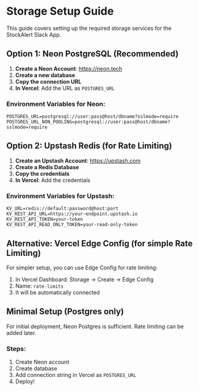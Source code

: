# Storage Setup Guide

This guide covers setting up the required storage services for the StockAlert Slack App.

## Option 1: Neon PostgreSQL (Recommended)

1. **Create a Neon Account**: https://neon.tech
2. **Create a new database**
3. **Copy the connection URL**
4. **In Vercel**: Add the URL as `POSTGRES_URL`

### Environment Variables for Neon:

```
POSTGRES_URL=postgresql://user:pass@host/dbname?sslmode=require
POSTGRES_URL_NON_POOLING=postgresql://user:pass@host/dbname?sslmode=require
```

## Option 2: Upstash Redis (for Rate Limiting)

1. **Create an Upstash Account**: https://upstash.com
2. **Create a Redis Database**
3. **Copy the credentials**
4. **In Vercel**: Add the credentials

### Environment Variables for Upstash:

```
KV_URL=redis://default:password@host:port
KV_REST_API_URL=https://your-endpoint.upstash.io
KV_REST_API_TOKEN=your-token
KV_REST_API_READ_ONLY_TOKEN=your-read-only-token
```

## Alternative: Vercel Edge Config (for simple Rate Limiting)

For simpler setup, you can use Edge Config for rate limiting:

1. In Vercel Dashboard: Storage → Create → Edge Config
2. Name: `rate-limits`
3. It will be automatically connected

## Minimal Setup (Postgres only)

For initial deployment, Neon Postgres is sufficient. Rate limiting can be added later.

### Steps:

1. Create Neon account
2. Create database
3. Add connection string in Vercel as `POSTGRES_URL`
4. Deploy!
